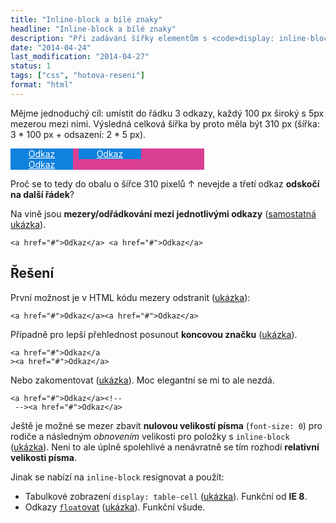 ```yaml
---
title: "Inline-block a bílé znaky"
headline: "Inline-block a bílé znaky"
description: "Při zadávání šířky elementům s <code>display: inline-block</code> je nutné myslet na <i>bílé znaky</i> (whitespace)."
date: "2014-04-24"
last_modification: "2014-04-27"
status: 1
tags: ["css", "hotova-reseni"]
format: "html"
---
```


<p>Mějme jednoduchý cíl: umístit do řádku 3 odkazy, každý 100 px široký s 5px mezerou mezi nimi. Výsledná celková šířka by proto měla být 310 px (šířka: 3 * 100 px + odsazení: 2 * 5 px).</p>

<style>
  .obal a {background: #1081DD!important; color: #fff!important}
</style>
<div class="live">
<style>
.obal {
    width: 310px;
    background: #DA3F94;
}
.obal a {
    text-align: center;
    background: #1081DD;
    display: inline-block;
    width: 100px;
    margin-right: 5px;
}
.obal a.posledni {
    margin-right: 0;
}
</style>
<div class="obal">
    <a href="#">Odkaz</a>
    <a href="#">Odkaz</a>
    <a class="posledni" href="#">Odkaz</a>
</div>
</div>

<p>Proč se to tedy do obalu o šířce 310 pixelů ↑ nevejde a třetí odkaz <b>odskočí na další řádek</b>?</p>

<p>Na vině jsou <b>mezery/odřádkování mezi jednotlivými odkazy</b> (<a href="https://kod.djpw.cz/gvcb">samostatná ukázka</a>).</p>

<pre><code>&lt;a href="#">Odkaz&lt;/a><b> </b>&lt;a href="#">Odkaz&lt;/a></code></pre>

<h2 id="reseni">Řešení</h2>

<p>První možnost je v HTML kódu mezery odstranit (<a href="https://kod.djpw.cz/hvcb">ukázka</a>):</p>

<pre><code>&lt;a href="#">Odkaz&lt;/a>&lt;a href="#">Odkaz&lt;/a></code></pre>

<p>Případně pro lepší přehlednost posunout <b>koncovou značku</b> (<a href="https://kod.djpw.cz/kigb">ukázka</a>).</p>

<pre><code>&lt;a href="#">Odkaz&lt;/a
>&lt;a href="#">Odkaz&lt;/a></code></pre>

<p>Nebo zakomentovat (<a href="https://kod.djpw.cz/ivcb">ukázka</a>). Moc elegantní se mi to ale nezdá.</p>

<pre><code>&lt;a href="#">Odkaz&lt;/a>&lt;!--
 -->&lt;a href="#">Odkaz&lt;/a></code></pre>

<p>Ještě je možné se mezer zbavit <b>nulovou velikostí písma</b> (<code>font-size: 0</code>) pro rodiče a následným <i>obnovením</i> velikosti pro položky s <code>inline-block</code> (<a href="https://kod.djpw.cz/ligb">ukázka</a>). Není to ale úplně spolehlivé a nenávratně se tím rozhodí <b>relativní velikosti písma</b>.</p>

<p>Jinak se nabízí na <code>inline-block</code> resignovat a použít:</p>

<ul>
  <li>Tabulkové zobrazení <code>display: table-cell</code> (<a href="https://kod.djpw.cz/jvcb">ukázka</a>). Funkční od <b>IE 8</b>.</li>
  <li>Odkazy <a href="/float"><code>float</code>ovat</a> (<a href="https://kod.djpw.cz/lwcb">ukázka</a>). Funkční všude.</li>
</ul>